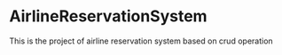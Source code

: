 # AirlineReservationSystem
This is the project of airline reservation system based on crud operation
